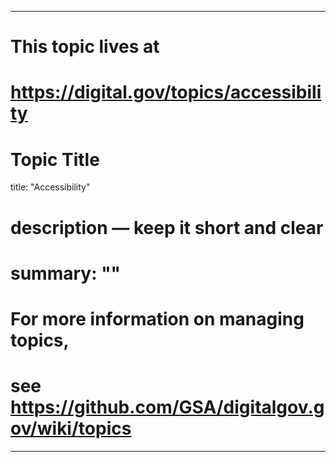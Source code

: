 
---
# This topic lives at
# https://digital.gov/topics/accessibility

# Topic Title
title: "Accessibility"

# description — keep it short and clear
# summary: ""



# For more information on managing topics,
# see https://github.com/GSA/digitalgov.gov/wiki/topics
---
